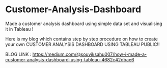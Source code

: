 # Customer-Analysis-Dashboard
Made a customer analysis dashboard using simple data set and visualising it in Tableau !

Here is my blog which contains step by step procedure on how to create your own CUSTOMER ANALYSIS DASHBOARD USING TABLEAU PUBLIC!!

BLOG LINK :
https://medium.com/@souviksahu007/how-i-made-a-customer-analysis-dashboard-using-tableau-4682c42dbae6
